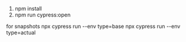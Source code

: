 1. npm install
2. npm run cypress:open

for snapshots
npx cypress run --env type=base
npx cypress run --env type=actual